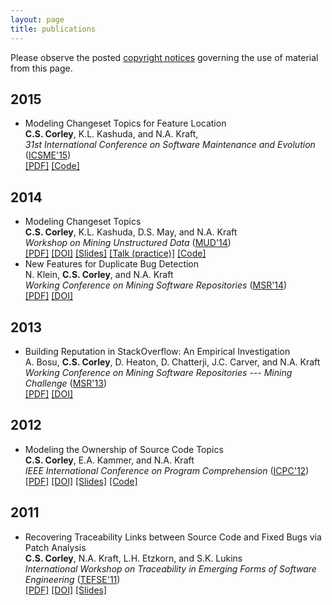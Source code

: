 ```yaml
---
layout: page
title: publications
---
```


Please observe the posted [copyright notices](/copyright) governing the use of material from
this page.

2015
----

- Modeling Changeset Topics for Feature Location
    <br /> **C.S. Corley**, K.L. Kashuda, and N.A. Kraft,
    <br /> *31st International Conference on Software Maintenance and Evolution*
    ([ICSME'15][])
    <br />
        [[PDF]](/publications/pdfs/Corley-etal_15.pdf)
        [[Code]](http://www.github.com/cscorley/changeset-feature-location)

[ICSME'15]: http://www.icsme.uni-bremen.de/

2014
----

- Modeling Changeset Topics
    <br /> **C.S. Corley**, K.L. Kashuda, D.S. May, and N.A. Kraft
    <br />  *Workshop on Mining Unstructured Data*
    ([MUD'14](http://sback.it/mud2014/))
    <br />
        [[PDF]](/publications/pdfs/Corley-etal_14.pdf)
        [[DOI]](http://dx.doi.org/10.1109/MUD.2014.9)
        [[Slides]](https://speakerdeck.com/cscorley/modeling-changeset-topics)
        [[Talk (practice)]](https://www.youtube.com/watch?v=S12B_CTeUtA)
        [[Code]](http://www.github.com/cscorley/mud2014-modeling-changeset-topics)
- New Features for Duplicate Bug Detection
    <br /> N. Klein, **C.S. Corley**, and N.A. Kraft
    <br /> *Working Conference on Mining Software Repositories*
    ([MSR'14](http://2014.msrconf.org/))
    <br />
        [[PDF]](/publications/pdfs/Klein-etal_14.pdf)
        [[DOI]](http://dx.doi.org/10.1145/2597073.2597090)

2013
----

- Building Reputation in StackOverflow: An Empirical Investigation
    <br /> A. Bosu, **C.S. Corley**, D. Heaton, D. Chatterji, J.C. Carver, and N.A.
    Kraft
    <br /> *Working Conference on Mining Software Repositories --- Mining
    Challenge* ([MSR'13](http://2013.msrconf.org/))
    <br />
        [[PDF]](/publications/pdfs/Bosu-etal_13.pdf)
        [[DOI]](http://dx.doi.org/10.1109/msr.2013.6624013)

2012
----

- Modeling the Ownership of Source Code Topics
    <br /> **C.S. Corley**, E.A. Kammer, and N.A. Kraft
    <br /> *IEEE International Conference on Program Comprehension* ([ICPC'12](http://icpc12.sosy-lab.org/))
    <br />
        [[PDF]](/publications/pdfs/Corley-etal_12.pdf)
        [[DOI]](http://dx.doi.org/10.1109/ICPC.2012.6240485)
        [[Slides]](https://speakerdeck.com/cscorley/modeling-the-ownership-of-source-code-topics)
        [[Code]](https://github.com/software-eng-ua-edu/ohm/)


2011
----

- Recovering Traceability Links between Source Code and Fixed Bugs via Patch Analysis
    <br /> **C.S. Corley**, N.A. Kraft, L.H. Etzkorn, and S.K. Lukins
    <br /> *International Workshop on Traceability in Emerging Forms of Software
    Engineering* ([TEFSE'11](http://www.cs.wm.edu/semeru/tefse2011))
    <br />
        [[PDF]](/publications/pdfs/Corley-etal_11.pdf)
        [[DOI]](http://dx.doi.org/10.1145/1987856.1987863)
        [[Slides]](/_static/slides/tefse11.pdf)
